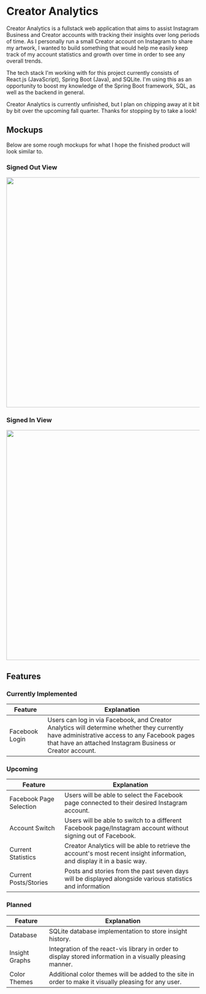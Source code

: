 
# Creator Analytics

Creator Analytics is a fullstack web application that aims to assist Instagram Business and Creator accounts with tracking their insights over long periods of time. As I personally run a small Creator account on Instagram to share my artwork, I wanted to build something that would help me easily keep track of my account statistics and growth over time in order to see any overall trends.

The tech stack I'm working with for this project currently consists of React.js (JavaScript), Spring Boot (Java), and SQLite. I'm using this as an opportunity to boost my knowledge of the Spring Boot framework, SQL, as well as the backend in general.

Creator Analytics is currently unfinished, but I plan on chipping away at it bit by bit over the upcoming fall quarter. Thanks for stopping by to take a look!


## Mockups

Below are some rough mockups for what I hope the finished product will look similar to.

### Signed Out View
<img src="https://i.imgur.com/iKJ9gn3.png" width=600px/>

### Signed In View
<img src="https://i.imgur.com/TEzLg2Q.png" width=600px/>


## Features

### Currently Implemented
| Feature | Explanation |
| ----------- | ----------- |
| Facebook Login | Users can log in via Facebook, and Creator Analytics will determine whether they currently have administrative access to any Facebook pages that have an attached Instagram Business or Creator account. |

### Upcoming
| Feature | Explanation |
| ----------- | ----------- |
| Facebook Page Selection | Users will be able to select the Facebook page connected to their desired Instagram account. |
| Account Switch | Users will be able to switch to a different Facebook page/Instagram account without signing out of Facebook. |
| Current Statistics | Creator Analytics will be able to retrieve the account's most recent insight information, and display it in a basic way. |
| Current Posts/Stories | Posts and stories from the past seven days will be displayed alongside various statistics and information |

### Planned
| Feature | Explanation |
| ----------- | ----------- |
| Database | SQLite database implementation to store insight history. |
| Insight Graphs | Integration of the react-vis library in order to display stored information in a visually pleasing manner. |
| Color Themes | Additional color themes will be added to the site in order to make it visually pleasing for any user. |
